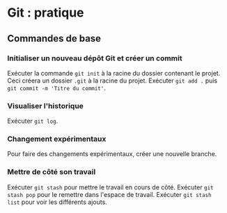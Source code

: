 # Git : pratique

## Commandes de base

### Initialiser un nouveau dépôt Git et créer un commit

Exécuter la commande `git init` à la racine du dossier contenant le projet. Ceci créera un dossier `.git` à la racine du projet.
Exécuter `git add .` puis `git commit -m 'Titre du commit'`.

### Visualiser l'historique

Exécuter `git log`.

### Changement expérimentaux

Pour faire des changements expérimentaux, créer une nouvelle branche.

### Mettre de côté son travail

Exécuter `git stash` pour mettre le travail en cours de côté.
Exécuter `git stash pop` pour le remettre dans l'espace de travail.
Exécuter `git stash list` pour voir les différents ajouts.
